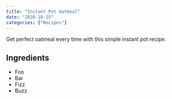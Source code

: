 ```yaml
---
title: "Instant Pot Oatmeal"
date: "2020-10-15"
categories: ["Recipes"]
---
```


Get perfect oatmeal every time with this simple instant pot recipe.
<!-- excerpt end -->

## Ingredients
- Foo
- Bar
- Fizz
- Buzz